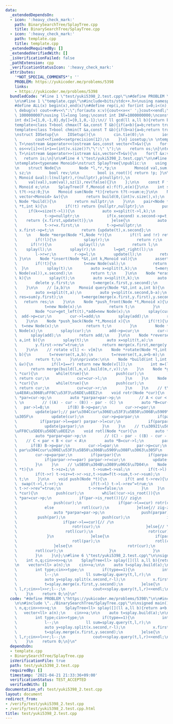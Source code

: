 ```yaml
---
data:
  _extendedDependsOn:
  - icon: ':heavy_check_mark:'
    path: BinarySearchTree/SplayTree.cpp
    title: BinarySearchTree/SplayTree.cpp
  - icon: ':heavy_check_mark:'
    path: template.cpp
    title: template.cpp
  _extendedRequiredBy: []
  _extendedVerifiedWith: []
  _isVerificationFailed: false
  _pathExtension: cpp
  _verificationStatusIcon: ':heavy_check_mark:'
  attributes:
    '*NOT_SPECIAL_COMMENTS*': ''
    PROBLEM: https://yukicoder.me/problems/5398
    links:
    - https://yukicoder.me/problems/5398
  bundledCode: "#line 1 \"test/yuki5398_2.test.cpp\"\n#define PROBLEM \"https://yukicoder.me/problems/5398\"\
    \n\n#line 1 \"template.cpp\"\n#include<bits/stdc++.h>\nusing namespace std;\n\
    #define ALL(x) begin(x),end(x)\n#define rep(i,n) for(int i=0;i<(n);i++)\n#define\
    \ debug(v) cout<<#v<<\":\";for(auto x:v){cout<<x<<' ';}cout<<endl;\n#define mod\
    \ 1000000007\nusing ll=long long;\nconst int INF=1000000000;\nconst ll LINF=1001002003004005006ll;\n\
    int dx[]={1,0,-1,0},dy[]={0,1,0,-1};\n// ll gcd(ll a,ll b){return b?gcd(b,a%b):a;}\n\
    template<class T>bool chmax(T &a,const T &b){if(a<b){a=b;return true;}return false;}\n\
    template<class T>bool chmin(T &a,const T &b){if(b<a){a=b;return true;}return false;}\n\
    \nstruct IOSetup{\n    IOSetup(){\n        cin.tie(0);\n        ios::sync_with_stdio(0);\n\
    \        cout<<fixed<<setprecision(12);\n    }\n} iosetup;\n \ntemplate<typename\
    \ T>\nostream &operator<<(ostream &os,const vector<T>&v){\n    for(int i=0;i<(int)v.size();i++)\
    \ os<<v[i]<<(i+1==(int)v.size()?\"\":\" \");\n    return os;\n}\ntemplate<typename\
    \ T>\nistream &operator>>(istream &is,vector<T>&v){\n    for(T &x:v)is>>x;\n \
    \   return is;\n}\n\n#line 4 \"test/yuki5398_2.test.cpp\"\n\n#line 1 \"BinarySearchTree/SplayTree.cpp\"\
    \ntemplate<typename Monoid>\nstruct SplayTree{\npublic:\n    using F=function<Monoid(Monoid,Monoid)>;\n\
    \n    struct Node{\n        Node *l,*r,*p;\n        Monoid val,sum;\n        int\
    \ sz;\n        bool rev;\n\n        bool is_root(){ return !p; }\n\n        Node(const\
    \ Monoid &val):l(nullptr),r(nullptr),p(nullptr),\n                           \
    \     val(val),sum(val),sz(1),rev(false){}\n    };\n\n    const F f;\n    const\
    \ Monoid e;\n\n    SplayTree(F f,Monoid e):f(f),e(e){}\n\n    int size(Node *t){return\
    \ t?t->sz:0;}\n    Monoid sum(Node *t){return t?t->sum:e;}\n\n    Node *build(const\
    \ vector<Monoid> &v){\n        return build(0,(int)v.size(),v);\n    }\n\n   \
    \ Node *build(){\n        return nullptr;\n    }\n\n    pair<Node *,Node *> split(Node\
    \ *t,int k){\n        if(!t) return {nullptr,nullptr};\n        push(t);\n   \
    \     if(k<=size(t->l)){\n            auto x=split(t->l,k);\n            t->l=x.second;\n\
    \            t->p=nullptr;\n            if(x.second) x.second->p=t;\n        \
    \    return {x.first,update(t)};\n        }else{\n            auto x=split(t->r,k-size(t->l)-1);\n\
    \            t->r=x.first;\n            t->p=nullptr;\n            if(x.first)\
    \ x.first->p=t;\n            return {update(t),x.second};\n        }\n    }\n\
    \    \n    Node *merge(Node *l,Node *r){\n        if(!l and !r) return nullptr;\n\
    \        if(!l){\n            splay(r);\n            return r;\n        }\n  \
    \      if(!r){\n            splay(l);\n            return l;\n        }\n    \
    \    splay(l);\n        splay(r);\n        l=get_right(l);\n        splay(l);\n\
    \        l->r=r;\n        r->p=l;\n        update(l);\n        return l;\n   \
    \ }\n\n    Node *insert(Node *&t,int k,Monoid val){\n        assert(k<=size(t));\n\
    \        if(!t){\n            t=new Node(val);\n            return t;\n      \
    \  }\n        splay(t);\n        auto x=split(t,k);\n        t=merge(merge(x.first,new\
    \ Node(val)),x.second);\n        return t;\n    }\n\n    Node *erase(Node *&t,int\
    \ k){\n        splay(t);\n        auto x=split(t,k);\n        auto y=split(x.second,1);\n\
    \        delete y.first;\n        t=merge(x.first,y.second);\n        return t;\n\
    \    }\n\n    // [a,b)\n    Monoid query(Node *&t,int a,int b){\n        splay(t);\n\
    \        auto x=split(t,a);\n        auto y=split(x.second,b-a);\n        auto\
    \ res=sum(y.first);\n        t=merge(merge(x.first,y.first),y.second);\n     \
    \   return res;\n    }\n\n    Node *push_front(Node *t,Monoid x){\n        if(!t){\n\
    \            t=new Node(x);\n            return t;\n        }\n        splay(t);\n\
    \        Node *cur=get_left(t),*add=new Node(x);\n        splay(cur);\n      \
    \  add->p=cur;\n        cur->l=add;\n        splay(add);\n        return add;\n\
    \    }\n\n    Node *push_back(Node *t,Monoid x){\n        if(!t){\n          \
    \  t=new Node(x);\n            return t;\n        }\n        Node *cur=get_right(t),*add=new\
    \ Node(x);\n        splay(cur);\n        add->p=cur;\n        cur->r=add;\n  \
    \      splay(add);\n        return add;\n    }\n\n    Node *reverse(Node *t,int\
    \ a,int b){\n        splay(t);\n        auto x=split(t,a);\n        auto y=split(x.second,b-a);\n\
    \        y.first->rev^=true;\n        return merge(x.first,merge(y.first,y.second));\n\
    \    }\n\n    // rotate v[l] <- v[m]\n    Node *rotate(Node *t,int a,int m,int\
    \ b){\n        t=reverse(t,a,b);\n        t=reverse(t,a,a+b-m);\n        t=reverse(t,a+b-m,b);\n\
    \        return t;\n    }\n\nprivate:\n\n    Node *build(int l,int r,const vector<Monoid>\
    \ &v){\n        if(l+1==r) return new Node(v[l]);\n        int m=(l+r)/2;\n  \
    \      return merge(build(l,m,v),build(m,r,v));\n    }\n    Node *get_left(Node\
    \ *cur){\n        while(true){\n            push(cur);\n            if(!cur->l)\
    \ return cur;\n            cur=cur->l;\n        }\n    }\n    Node *get_right(Node\
    \ *cur){\n        while(true){\n            push(cur);\n            if(!cur->r)\
    \ return cur;\n            cur=cur->r;\n        }\n    }\n    // t\u30921\u500B\
    \u4E0A\u306B\uFF0C\u53F3\u56DE\u8EE2\n    void rotr(Node *cur){\n        auto\
    \ *par=cur->p;\n        auto *parpar=par->p;\n        // A < cur < B < par < C\
    \ \n        // ((A) - cur - (B)) - par - (C) \n        auto *B=cur->r;\n     \
    \   par->l=B;\n        if(B) B->p=par;\n        cur->r=par;\n        par->p=cur;\n\
    \        update(par);// par\u304Ccur\u306E\u53F3\u5B50\u306B\u5909\u308F\u3063\
    \u305F\n        update(cur);\n        cur->p=parpar;\n        if(parpar){\n  \
    \          if(parpar->l==par) parpar->l=cur;\n            if(parpar->r==par) parpar->r=cur;\n\
    \            update(parpar);\n        }\n    }\n    // t\u30921\u500B\u4E0A\u306B\
    \uFF0C\u5DE6\u56DE\u8EE2\n    void rotl(Node *cur){\n        auto *par=cur->p;\n\
    \        auto *parpar=par->p;\n        // (C) - par - ((B) - cur - (A))\n    \
    \    // C < par < B < cur < A\n        auto *B=cur->l;\n        par->r=B;\n  \
    \      if(B) B->p=par;\n        cur->l=par;\n        par->p=cur;\n        update(par);//\
    \ par\u304Ccur\u306E\u53F3\u5B50\u306B\u5909\u308F\u3063\u305F\n        update(cur);\n\
    \        cur->p=parpar;\n        if(parpar){\n            if(parpar->l==par) parpar->l=cur;\n\
    \            if(parpar->r==par) parpar->r=cur;\n            update(parpar);\n\
    \        }\n    }\n    // \u5B50\u304B\u3089\u96C6\u7D04\n    Node *update(Node\
    \ *t){\n        t->sz=1;\n        t->sum=t->val;\n        if(t->l) t->sz+=t->l->sz,t->sum=f(t->l->sum,t->sum);\n\
    \        if(t->r) t->sz+=t->r->sz,t->sum=f(t->sum,t->r->sum);\n        return\
    \ t;\n    }\n\n    void push(Node *t){\n        if(t and t->rev){\n          \
    \  swap(t->l,t->r);\n            if(t->l) t->l->rev^=true;\n            if(t->r)\
    \ t->r->rev^=true;\n            t->rev=false;\n        }\n    }\n    void splay(Node\
    \ *cur){\n        push(cur);\n        while(!cur->is_root()){\n            auto\
    \ *par=cur->p;\n            if(par->is_root()){// zig\n                push(par);\n\
    \                push(cur);\n                if(par->l==cur) rotr(cur);\n    \
    \            else            rotl(cur);\n            }else{// zig-zig, zig-zag\n\
    \                auto *parpar=par->p;\n                push(parpar);\n       \
    \         push(par);\n                push(cur);\n                if(parpar->l==par){\n\
    \                    if(par->l==cur){// /\n                        rotr(par);\n\
    \                        rotr(cur);\n                    }else{// \u304F\n   \
    \                     rotl(cur);\n                        rotr(cur);\n       \
    \             }\n                }else{\n                    if(par->r==cur){\n\
    \                        rotl(par);\n                        rotl(cur);\n    \
    \                }else{\n                        rotr(cur);\n                \
    \        rotl(cur);\n                    }\n                }\n            }\n\
    \        }\n    }\n};\n#line 6 \"test/yuki5398_2.test.cpp\"\n\nsigned main(){\n\
    \    int n,q;cin>>n>>q;\n    SplayTree<ll> splay([](ll a,ll b){return a+b;},0);\n\
    \n    vector<ll> a(n);\n    cin>>a;\n\n    auto t=splay.build(a);\n\n    while(q--){\n\
    \        int type;cin>>type;\n        if(type==1){\n            int l,r;cin>>l>>r;\n\
    \            l--;\n            ll sum=splay.query(t,l,r);\n            auto x=splay.split(t,l);\n\
    \            auto y=splay.split(x.second,r-l);\n            x.first=splay.push_back(x.first,sum);\n\
    \            t=splay.merge(x.first,y.second);\n        }else{\n            int\
    \ l,r;cin>>l>>r;l--;\n            cout<<splay.query(t,l,r)<<endl;\n        }\n\
    \    }\n    return 0;\n}\n"
  code: "#define PROBLEM \"https://yukicoder.me/problems/5398\"\n\n#include \"../template.cpp\"\
    \n\n#include \"../BinarySearchTree/SplayTree.cpp\"\n\nsigned main(){\n    int\
    \ n,q;cin>>n>>q;\n    SplayTree<ll> splay([](ll a,ll b){return a+b;},0);\n\n \
    \   vector<ll> a(n);\n    cin>>a;\n\n    auto t=splay.build(a);\n\n    while(q--){\n\
    \        int type;cin>>type;\n        if(type==1){\n            int l,r;cin>>l>>r;\n\
    \            l--;\n            ll sum=splay.query(t,l,r);\n            auto x=splay.split(t,l);\n\
    \            auto y=splay.split(x.second,r-l);\n            x.first=splay.push_back(x.first,sum);\n\
    \            t=splay.merge(x.first,y.second);\n        }else{\n            int\
    \ l,r;cin>>l>>r;l--;\n            cout<<splay.query(t,l,r)<<endl;\n        }\n\
    \    }\n    return 0;\n}\n"
  dependsOn:
  - template.cpp
  - BinarySearchTree/SplayTree.cpp
  isVerificationFile: true
  path: test/yuki5398_2.test.cpp
  requiredBy: []
  timestamp: '2021-04-21 21:33:36+09:00'
  verificationStatus: TEST_ACCEPTED
  verifiedWith: []
documentation_of: test/yuki5398_2.test.cpp
layout: document
redirect_from:
- /verify/test/yuki5398_2.test.cpp
- /verify/test/yuki5398_2.test.cpp.html
title: test/yuki5398_2.test.cpp
---
```

